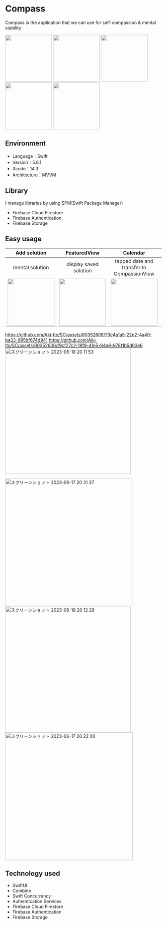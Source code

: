 # Compass
Compass is the application that we can use for self-compassion & mental stability
<p>
<img src="https://github.com/Aki-Ito/SC/assets/60352606/a5bf5c37-7f1a-47fa-97bd-4c5abe3f325e" width="150">
<img src="https://github.com/Aki-Ito/SC/assets/60352606/fe2ea110-3a5a-42aa-a3b3-36d5b4193e53" width="150">
<img src="https://github.com/Aki-Ito/SC/assets/60352606/455e22e8-86ee-422b-b0f4-3ce13e2c8ba3" width="150">
<img src="https://github.com/Aki-Ito/SC/assets/60352606/e4f20830-11e1-4748-b5b9-880cabcb9f49" width="150">
<img src="https://github.com/Aki-Ito/SC/assets/60352606/2b137ca7-8101-4297-b7ad-4ac5ba00459d" width="150">
</p>

## Environment
- Language：Swift
- Version：5.8.1
- Xcode：14.3
- Architecture：MVVM

## Library
I manage libraries by using SPM(Swift Package Manager)
- Firebase Cloud Firestore
- Firebase Authentication
- Firebase Storage

## Easy usage
|     Add solution     | FeaturedView  |   Calendar    |  Compassion   |
| :-------------: | :-------------: | :-------------: | :-------------: |
| mental solution  | display saved solution  | tapped date and transfer to CompassionView  | do self-compassion  |
|<img src="https://github.com/Aki-Ito/SC/assets/60352606/3d595683-bcd6-4126-ab3c-49ffbc7211e8" width="150">|<img src="https://github.com/Aki-Ito/SC/assets/60352606/58f44cad-989f-45b2-8804-ba00d16a63c2" width="150">|<img src="https://github.com/Aki-Ito/SC/assets/60352606/73e4a1a5-22e2-4a40-ba33-995bf674d941" width="150">|<img src="https://github.com/Aki-Ito/SC/assets/60352606/f9cf27c2-19f9-41e5-94e8-978f1b5d03e6" width="150">|

https://github.com/Aki-Ito/SC/assets/60352606/73e4a1a5-22e2-4a40-ba33-995bf674d941
https://github.com/Aki-Ito/SC/assets/60352606/f9cf27c2-19f9-41e5-94e8-978f1b5d03e6
<img width="404" alt="スクリーンショット 2023-06-18 20 11 53" src="https://github.com/Aki-Ito/SC/assets/60352606/3d595683-bcd6-4126-ab3c-49ffbc7211e8">

<img width="409" alt="スクリーンショット 2023-06-17 20 31 37" src="https://github.com/Aki-Ito/SC/assets/60352606/58f44cad-989f-45b2-8804-ba00d16a63c2">
<img width="404" alt="スクリーンショット 2023-06-18 20 12 29" src="https://github.com/Aki-Ito/SC/assets/60352606/f9cf27c2-19f9-41e5-94e8-978f1b5d03e6">

<img width="410" alt="スクリーンショット 2023-06-17 20 22 00" src="https://github.com/Aki-Ito/SC/assets/60352606/73e4a1a5-22e2-4a40-ba33-995bf674d941">

## Technology used
- SwiftUI
- Combine
- Swift Concurrency
- Authentication Services
- Firebase Cloud Firestore
- Firebase Authentication
- Firebase Storage
